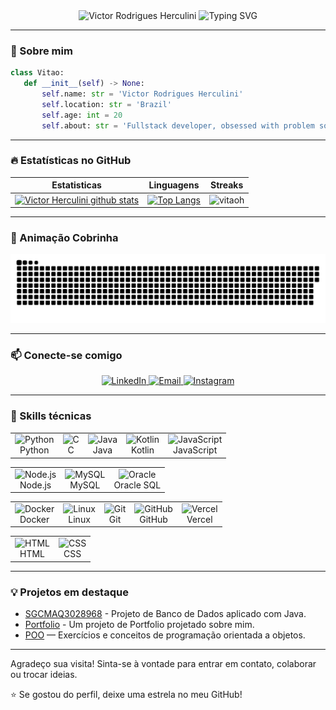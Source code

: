 <div align="center">
  <img src="https://capsule-render.vercel.app/api?type=waving&color=gradient&height=150&section=header&text=Victor%20Rodrigues%20Herculini&fontSize=45&fontAlignY=35&animation=twinkling" alt="Victor Rodrigues Herculini" /> 
  <img src="https://readme-typing-svg.herokuapp.com?font=Fira+Code&size=26&pause=1000&color=39FAFF&center=true&vCenter=true&width=600&lines=Fullstack+Developer;Code+%7C+Learn+%7C+Repeat+⚡" alt="Typing SVG"/> 
</div>

---

### 👋 Sobre mim

 ```python
class Vitao:
    def __init__(self) -> None:
        self.name: str = 'Victor Rodrigues Herculini'
        self.location: str = 'Brazil'
        self.age: int = 20
        self.about: str = 'Fullstack developer, obsessed with problem solving, passionate for software development'
```

---

### 🔥 Estatísticas no GitHub

|Estatisticas|Linguagens|Streaks|
|-|-|-|
|[![Victor Herculini github stats](https://github-readme-stats.vercel.app/api?username=vitaoh&show_icons=true&theme=dracula&hide_title=true)](https://github.com/vitaoh)|[![Top Langs](https://github-readme-stats.vercel.app/api/top-langs/?username=vitaoh&show_icons=true&theme=dracula&layout=compact&hide_title=true)](https://github.com/vitaoh)|![vitaoh](https://github-readme-streak-stats.herokuapp.com/?user=vitaoh&theme=dracula)

---

### 🐍 Animação Cobrinha

<div align="center">
  <img src="https://raw.githubusercontent.com/vitaoh/vitaoh/output/snake.svg" alt="Snake animation" />
</div>

---

### 📫 Conecte-se comigo

<p align="center">
  <a href="https://www.linkedin.com/in/victor-herculini">
    <img src="https://img.shields.io/badge/LinkedIn-victor--herculini-0077B5?style=for-the-badge&logo=linkedin&logoColor=white" alt="LinkedIn"/>
  </a>
  <a href="mailto:herculinvictorr@gmail.com">
    <img src="https://img.shields.io/badge/Email-herculinvictorr@gmail.com-D14836?style=for-the-badge&logo=gmail&logoColor=white" alt="Email"/>
  </a>
  <a href="https://www.instagram.com/victorherculini/">
    <img src="https://img.shields.io/badge/Instagram-victorherculini-E4405F?style=for-the-badge&logo=instagram&logoColor=white" alt="Instagram"/>
  </a>
</p>

---

### 🚀 Skills técnicas
<div align="center">

  <!-- Linguagens -->
  <table>
    <tr>
      <td align="center"><img src="https://skillicons.dev/icons?i=python" width="48" height="48" alt="Python" /><br>Python</td>
      <td align="center"><img src="https://skillicons.dev/icons?i=c" width="48" height="48" alt="C" /><br>C</td>
      <td align="center"><img src="https://skillicons.dev/icons?i=java" width="48" height="48" alt="Java" /><br>Java</td>
      <td align="center"><img src="https://skillicons.dev/icons?i=kotlin" width="48" height="48" alt="Kotlin" /><br>Kotlin</td>
      <td align="center"><img src="https://skillicons.dev/icons?i=js" width="48" height="48" alt="JavaScript" /><br>JavaScript</td>
    </tr>
  </table>

  <!-- Back-end e Bancos -->
  <table>
    <tr>
      <td align="center"><img src="https://skillicons.dev/icons?i=nodejs" width="48" height="48" alt="Node.js" /><br>Node.js</td>
      <td align="center"><img src="https://skillicons.dev/icons?i=mysql" width="48" height="48" alt="MySQL" /><br>MySQL</td>
      <td align="center"><img src="https://cdn.jsdelivr.net/gh/devicons/devicon/icons/oracle/oracle-original.svg" width="48" height="48" alt="Oracle"/><br>Oracle SQL</td>
    </tr>
  </table>

  <!-- DevOps -->
  <table>
    <tr>
      <td align="center"><img src="https://skillicons.dev/icons?i=docker" width="48" height="48" alt="Docker" /><br>Docker</td>
      <td align="center"><img src="https://skillicons.dev/icons?i=linux" width="48" height="48" alt="Linux" /><br>Linux</td>
      <td align="center"><img src="https://skillicons.dev/icons?i=git" width="48" height="48" alt="Git" /><br>Git</td>
      <td align="center"><img src="https://skillicons.dev/icons?i=github" width="48" height="48" alt="GitHub" /><br>GitHub</td>
      <td align="center"><img src="https://skillicons.dev/icons?i=vercel" width="48" height="48" alt="Vercel" /><br>Vercel</td>
    </tr>
  </table>

  <!-- Front-end -->
  <table>
    <tr>
      <td align="center"><img src="https://skillicons.dev/icons?i=html" width="48" height="48" alt="HTML" /><br>HTML</td>
      <td align="center"><img src="https://skillicons.dev/icons?i=css" width="48" height="48" alt="CSS" /><br>CSS</td>
    </tr>
  </table>

</div>



---

### 💡 Projetos em destaque

- [SGCMAQ3028968](https://github.com/vitaoh/SGCMAQ3028968) - Projeto de Banco de Dados aplicado com Java.
- [Portfolio](https://github.com/vitaoh/Portfolio) - Um projeto de Portfolio projetado sobre mim.
- [POO](https://github.com/vitaoh/POO) — Exercícios e conceitos de programação orientada a objetos.

---

Agradeço sua visita! Sinta-se à vontade para entrar em contato, colaborar ou trocar ideias.

⭐ Se gostou do perfil, deixe uma estrela no meu GitHub!
